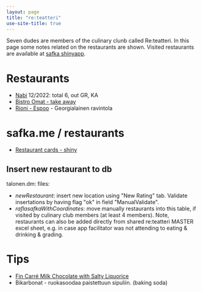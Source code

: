 ```yaml
---
layout: page
title: "re:teatteri"
use-site-title: true
---
```


Seven dudes are members of the culinary clunb called Re:teatteri. In this page some notes related on the restaurants are shown. Visited restaurants are available at [safka shinyapp](https://safka.shinyapps.io/restaurants/). 

# Restaurants
- [Nabi](https://www.nabikoreanbbq.fi/) 12/2022: total 6, out GR, KA
- [Bistro Omat - take away](https://bistromat.fi/kirkkonummi/menu/#TAKE%20AWAY)
- [Rioni - Espoo](https://www.rioni.fi/) - Georgialainen ravintola


# safka.me / restaurants

- [Restaurant cards - shiny](https://safka.shinyapps.io/reteatteri/)

## Insert new restaurant to db

talonen.dm: files: 
- <i>newRestaurant</i>: insert new location using "New Rating" tab. Validate insertations by having flag "ok" in field "ManualValidate".
- <i>raflasafkaWithCoordinates</i>: move manually restaurants into this table, if visited by culinary club members (at least 4 members). Note, restaurants can also be added directly from shared re:teatteri MASTER excel sheet, e.g. in case app facilitator was not attending to eating & drinking & grading.

# Tips

- [Fin Carré Milk Chocolate with Salty Liquorice](https://anna.fi/ruoka/ruokajutut/salmiakkisuklaat-makutestissa-voittajasuklaa-sai-useammalta-taydet-pisteet-tassa-ruutia) 
- Bikarbonat - ruokasoodaa paistettuun sipuliin. (baking soda)